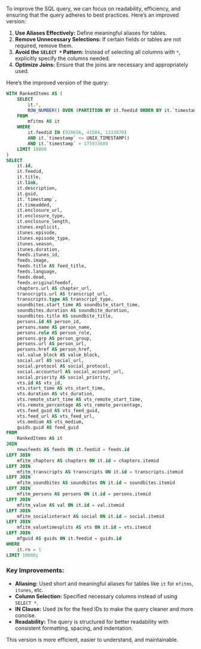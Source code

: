 To improve the SQL query, we can focus on readability, efficiency, and ensuring that the query adheres to best practices. Here’s an improved version:

1. **Use Aliases Effectively:** Define meaningful aliases for tables.
2. **Remove Unnecessary Selections:** If certain fields or tables are not required, remove them.
3. **Avoid the `SELECT *` Pattern:** Instead of selecting all columns with `*`, explicitly specify the columns needed.
4. **Optimize Joins:** Ensure that the joins are necessary and appropriately used.

Here’s the improved version of the query:

```sql
WITH RankedItems AS (
    SELECT 
        it.*,
        ROW_NUMBER() OVER (PARTITION BY it.feedid ORDER BY it.`timestamp` DESC) AS rn
    FROM 
        mfitms AS it
    WHERE 
        it.feedid IN (920656, 41504, 1333070)
        AND it.`timestamp` <= UNIX_TIMESTAMP()
        AND it.`timestamp` > 175933689
    LIMIT 10000
)
SELECT
    it.id,
    it.feedid,
    it.title,
    it.link,
    it.description,
    it.guid,
    it.`timestamp`,
    it.timeadded,
    it.enclosure_url,
    it.enclosure_type,
    it.enclosure_length,
    itunes.explicit,
    itunes.episode,
    itunes.episode_type,
    itunes.season,
    itunes.duration,
    feeds.itunes_id,
    feeds.image,
    feeds.title AS feed_title,
    feeds.language,
    feeds.dead,
    feeds.originalfeedof,
    chapters.url AS chapter_url,
    transcripts.url AS transcript_url,
    transcripts.type AS transcript_type,
    soundbites.start_time AS soundbite_start_time,
    soundbites.duration AS soundbite_duration,
    soundbites.title AS soundbite_title,
    persons.id AS person_id,
    persons.name AS person_name,
    persons.role AS person_role,
    persons.grp AS person_group,
    persons.url AS person_url,
    persons.href AS person_href,
    val.value_block AS value_block,
    social.url AS social_url,
    social.protocol AS social_protocol,
    social.accounturl AS social_account_url,
    social.priority AS social_priority,
    vts.id AS vts_id,
    vts.start_time AS vts_start_time,
    vts.duration AS vts_duration,
    vts.remote_start_time AS vts_remote_start_time,
    vts.remote_percentage AS vts_remote_percentage,
    vts.feed_guid AS vts_feed_guid,
    vts.feed_url AS vts_feed_url,
    vts.medium AS vts_medium,
    guids.guid AS feed_guid
FROM 
    RankedItems AS it
JOIN 
    newsfeeds AS feeds ON it.feedid = feeds.id
LEFT JOIN 
    mfitm_chapters AS chapters ON it.id = chapters.itemid
LEFT JOIN 
    mfitm_transcripts AS transcripts ON it.id = transcripts.itemid
LEFT JOIN 
    mfitm_soundbites AS soundbites ON it.id = soundbites.itemid
LEFT JOIN 
    mfitm_persons AS persons ON it.id = persons.itemid
LEFT JOIN 
    mfitm_value AS val ON it.id = val.itemid
LEFT JOIN 
    mfitm_socialinteract AS social ON it.id = social.itemid
LEFT JOIN 
    mfitm_valuetimesplits AS vts ON it.id = vts.itemid
LEFT JOIN 
    mfguid AS guids ON it.feedid = guids.id
WHERE 
    it.rn = 1
LIMIT 10000;
```

### Key Improvements:
- **Aliasing:** Used short and meaningful aliases for tables like `it` for `mfitms`, `itunes`, etc.
- **Column Selection:** Specified necessary columns instead of using `SELECT *`.
- **IN Clause:** Used `IN` for the feed IDs to make the query cleaner and more concise.
- **Readability:** The query is structured for better readability with consistent formatting, spacing, and indentation.

This version is more efficient, easier to understand, and maintainable.
